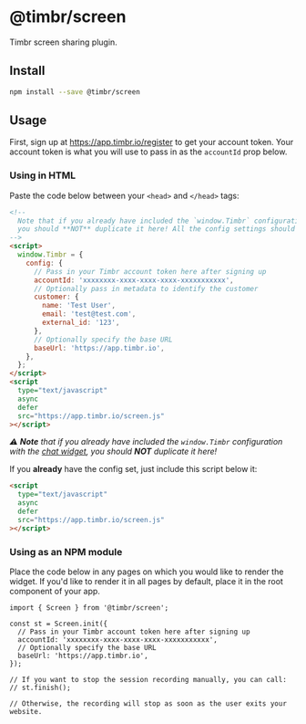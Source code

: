 # @timbr/screen

Timbr screen sharing plugin.

## Install

```bash
npm install --save @timbr/screen
```

## Usage

First, sign up at https://app.timbr.io/register to get your account token. Your account token is what you will use to pass in as the `accountId` prop below.

### Using in HTML

Paste the code below between your `<head>` and `</head>` tags:

```html
<!-- 
  Note that if you already have included the `window.Timbr` configuration with the chat widget, 
  you should **NOT** duplicate it here! All the config settings should be the same for now.
-->
<script>
  window.Timbr = {
    config: {
      // Pass in your Timbr account token here after signing up
      accountId: 'xxxxxxxx-xxxx-xxxx-xxxx-xxxxxxxxxxx',
      // Optionally pass in metadata to identify the customer
      customer: {
        name: 'Test User',
        email: 'test@test.com',
        external_id: '123',
      },
      // Optionally specify the base URL
      baseUrl: 'https://app.timbr.io',
    },
  };
</script>
<script
  type="text/javascript"
  async
  defer
  src="https://app.timbr.io/screen.js"
></script>
```

_:warning: **Note** that if you already have included the `window.Timbr` configuration with the [chat widget](https://github.com/alxshelepenok/chat-widget#using-in-html), you should **NOT** duplicate it here!_

If you **already** have the config set, just include this script below it:

```html
<script
  type="text/javascript"
  async
  defer
  src="https://app.timbr.io/screen.js"
></script>
```

### Using as an NPM module

Place the code below in any pages on which you would like to render the widget. If you'd like to render it in all pages by default, place it in the root component of your app.

```tsx
import { Screen } from '@timbr/screen';

const st = Screen.init({
  // Pass in your Timbr account token here after signing up 
  accountId: 'xxxxxxxx-xxxx-xxxx-xxxx-xxxxxxxxxxx',
  // Optionally specify the base URL
  baseUrl: 'https://app.timbr.io',
});

// If you want to stop the session recording manually, you can call:
// st.finish();

// Otherwise, the recording will stop as soon as the user exits your website.
```
